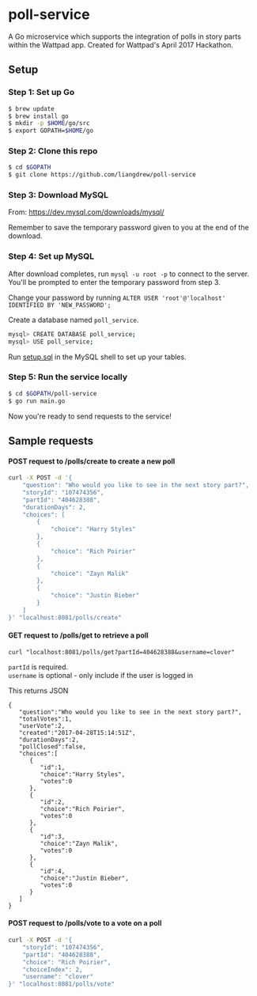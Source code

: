 # poll-service

A Go microservice which supports the integration of polls in story parts within the Wattpad app. Created for Wattpad's April 2017 Hackathon.

## Setup

### Step 1: Set up Go

```bash
$ brew update
$ brew install go
$ mkdir -p $HOME/go/src
$ export GOPATH=$HOME/go
```

### Step 2: Clone this repo
```bash
$ cd $GOPATH
$ git clone https://github.com/liangdrew/poll-service
```

### Step 3: Download MySQL

From: https://dev.mysql.com/downloads/mysql/

Remember to save the temporary password given to you at the end of the download.

### Step 4: Set up MySQL

After download completes, run `mysql -u root -p` to connect to the server.\
You'll be prompted to enter the temporary password from step 3.

Change your password by running `ALTER USER 'root'@'localhost' IDENTIFIED BY 'NEW_PASSWORD';`

Create a database named `poll_service`.

```bash
mysql> CREATE DATABASE poll_service;
mysql> USE poll_service;
```

Run [setup.sql](https://github.com/liangdrew/poll-service/blob/master/db/sql/setup.sql) in the MySQL shell to set up your tables.

### Step 5: Run the service locally

```bash
$ cd $GOPATH/poll-service
$ go run main.go
```

Now you're ready to send requests to the service!

## Sample requests

#### POST request to /polls/create to create a new poll

```bash
curl -X POST -d '{
    "question": "Who would you like to see in the next story part?",
    "storyId": "107474356",
    "partId": "404628388",
    "durationDays": 2,
    "choices": [
        {
            "choice": "Harry Styles"
        },
        {
            "choice": "Rich Poirier"
        },
        {
            "choice": "Zayn Malik"
        },
        {
            "choice": "Justin Bieber"
        }
    ]
}' "localhost:8081/polls/create"
```

#### GET request to /polls/get to retrieve a poll

`curl "localhost:8081/polls/get?partId=404628388&username=clover"`

`partId` is required.\
`username` is optional - only include if the user is logged in

This returns JSON

```
{  
   "question":"Who would you like to see in the next story part?",
   "totalVotes":1,
   "userVote":2,
   "created":"2017-04-28T15:14:51Z",
   "durationDays":2,
   "pollClosed":false,
   "choices":[  
      {  
         "id":1,
         "choice":"Harry Styles",
         "votes":0
      },
      {  
         "id":2,
         "choice":"Rich Poirier",
         "votes":0
      },
      {  
         "id":3,
         "choice":"Zayn Malik",
         "votes":0
      },
      {  
         "id":4,
         "choice":"Justin Bieber",
         "votes":0
      }
   ]
}

```

#### POST request to /polls/vote to a vote on a poll

```bash
curl -X POST -d '{
    "storyId": "107474356",            
    "partId": "404628388",              
    "choice": "Rich Poirier",          
    "choiceIndex": 2,                       
    "username": "clover"                 
}' "localhost:8081/polls/vote"
```
